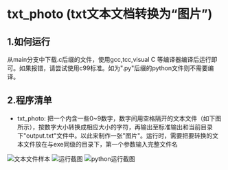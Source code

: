 # txt_photo  (txt文本文档转换为“图片”)
## 1.如何运行
从main分支中下载.c后缀的文件，使用gcc,tcc,visual C 等编译器编译后运行即可。如果报错，请尝试使用c99标准。如为".py"后缀的python文件则不需要编译。
## 2.程序清单
- txt_photo: 把一个内含一些0~9数字，数字间用空格隔开的文本文件（如下图所示），按数字大小转换成相应大小的字符，再输出至标准输出和当前目录下"output.txt"文件中。以此来制作一张"图片"。运行时，需要把要转换的文本文件放在与exe同级的目录下，第一个参数输入完整文件名
 
 ![文本文件样本](https://i.loli.net/2021/09/23/rMHVqSp83IOL5lb.png)                  ![运行截图](https://i.loli.net/2021/09/23/7Tk9oJabQmtRhDf.png)
  ![python运行截图](https://i.loli.net/2021/09/28/612PxVWsYwO84dF.png)
  
